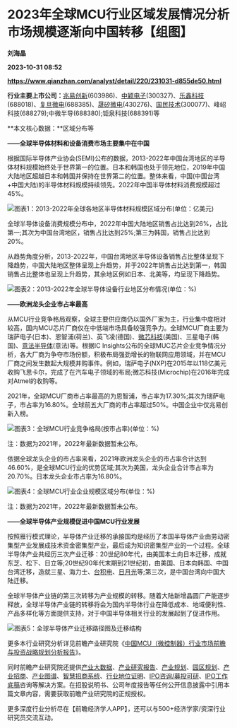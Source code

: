 # 2023年全球MCU行业区域发展情况分析 市场规模逐渐向中国转移【组图】
**刘海晶**

**2023-10-31 08:52**

**https://www.qianzhan.com/analyst/detail/220/231031-d855de50.html**

**行业主要上市公司：**[兆易创新](https://stock.qianzhan.com/hs/zhengquan_603986.SH.html)(603986)、[中颖电子](https://stock.qianzhan.com/hs/zhengquan_300327.SZ.html)(300327)、[乐鑫科技](https://stock.qianzhan.com/hs/zhengquan_688018.SH.html)(688018)、[复旦微电](https://stock.qianzhan.com/hs/zhengquan_688385.SH.html)(688385)、[晟矽微电](https://stock.qianzhan.com/neeq/zhengquan_430276.OC.html)(430276)、[国民技术](https://stock.qianzhan.com/hs/zhengquan_300077.SZ.html)(300077)、峰岹科技(688279);中微半导(688380);钜泉科技(688391)等

**本文核心数据：**区域分布等

**——全球半导体材料和设备消费市场主要集中在中国**

根据国际半导体产业协会(SEMI)公布的数据，2013-2022年中国台湾地区的半导体材料规模始终处于世界第一的位置。日本和韩国也处于领先地位，2019年中国大陆地区超越日本和韩国并保持在世界第二的位置。整体来看，中国(中国台湾+中国大陆)的半导体材料规模持续领先。2022年中国半导体材料消费规模超过45%。

![图表1：2013-2022年全球各地区半导体材料规模区域分布(单位：亿美元)](https://img3.qianzhan.com/news/202310/31/20231031-2b675755fa864e32.png)

全球半导体设备消费规模分布中，2022年中国大陆地区销售占比达到26%，占比第一;其次为中国台湾地区，销售占比达到25%;第三为韩国，销售占比达到20%。

从趋势角度分析，2013-2022年，中国台湾地区半导体设备销售占比整体呈现下降趋势，中国大陆地区整体呈现上升趋势，并于2022年销售占比达到第一，韩国销售占比整体也呈现上升趋势，其余地区例如日本、北美等，均呈现下降趋势。

![图表2：2013-2022年全球半导体设备行业地区分布情况(单位：%)](https://img3.qianzhan.com/news/202310/31/20231031-aba4857296f35b51.png)

**——欧洲龙头企业市占率最高**

从MCU行业竞争格局观察，全球主要供应商仍以国外厂家为主，行业集中度相对较高，国内MCU芯片厂商仅在中低端市场具备较强竞争力。全球MCU厂商主要为瑞萨电子(日本)、恩智浦(荷兰)、英飞凌(德国)、[微芯科技](https://stock.qianzhan.com/us/zhengquan_MCHP.O.html)(美国)、三星电子(韩国)、[意法半导体](https://stock.qianzhan.com/us/zhengquan_STM.N.html)(意法)等。根据IC Insights公布的全球MUC芯片企业竞争情况分析，各大厂商为争夺市场份额，积极布局强劲增长的物联网应用领域，并在MCU厂商之间发生数起大规模并购事件。例如，瑞萨电子(NXP)在2015年以118亿美元收购飞思卡尔，完成了在汽车电子领域的布局;微芯科技(Microchip)在2016年完成对Atmel的收购等。

2021年，全球MCU厂商市占率最高的为恩智浦，市占率为17.30%;其次为瑞萨电子，市占率为16.80%。全球前五大厂商的市占率超过50%。中国企业中仅兆易创新入榜。

![图表3：全球MCU行业竞争格局(按市占率)(单位：%)](https://img3.qianzhan.com/news/202310/31/20231031-9ad3d07dc93e5ba9.png)

注：数据为2021年，2022年最新数据暂未公布。

依据全球龙头企业的市占率来看，2021年欧洲龙头企业的市占率合计达到46.60%，是全球MCU行业的优势区域;其次为美国，龙头企业合计市占率为20.70%。日本龙头企业市占率为16.80%。

![图表4：全球MCU行业企业规模区域分布(单位：%)](https://img3.qianzhan.com/news/202310/31/20231031-9247aa46b23d53a8.png)

注：数据为2021年，2022年最新数据暂未公布。

**——全球半导体产业规模促进中国MCU行业发展**

按照雁行模式理论，半导体产业迁移的承接国均是经历了本国半导体产业由劳动密集型产业发展成技术资金密集型产业，最后成为知识密集型产业的一个过程。全球半导体产业共经历三次产业迁移：20世纪80年代，由美国本土向日本迁移，成就东芝、松下、日立等;20世纪90年代末期到21世纪初，由美国、日本向韩国、中国台湾迁移，造就三星、海力士、[台积电](https://stock.qianzhan.com/us/zhengquan_TSM.N.html)、[日月光](https://stock.qianzhan.com/us/zhengquan_ASX.N.html)等;第三次，是中国台湾向中国大陆迁移。

全球半导体产业链的第三次转移为产业规模的转移。随着大陆新增晶圆厂产能逐步释放，全球半导体产业链的转移将会为国内半导体行业在降低成本、地域便利性、产品多样化等方面提供支持，对于中国半导体相关行业的发展起到了促进作用。

![图表5：全球半导体产业迁移路径图及迁移结构](https://img3.qianzhan.com/news/202310/31/20231031-d68a1ef6f3f3c024.png)

更多本行业研究分析详见前瞻产业研究院《[中国MCU（微控制器）行业市场前瞻与投资战略规划分析报告](https://bg.qianzhan.com/report/detail/ac69c4b04ece4a3b.html)》。

同时前瞻产业研究院还提供[产业大数据](https://d.qianzhan.com/)、[产业研究报告](https://bg.qianzhan.com/report/hotlist/)、[产业规划](https://f.qianzhan.com/chanyeguihua2/)、[园区规划](https://f.qianzhan.com/yuanqu/)、[产业招商](https://f.qianzhan.com/chanyezhaoshang/)、[产业图谱](https://bg.qianzhan.com/report/lianglian/)、[智慧招商系统](https://z.qianzhan.com/)、[行业地位证明](https://bg.qianzhan.com/report/qyppcs)、[IPO咨询/募投可研](https://ipo.qianzhan.com/mutou/)、[IPO工作底稿](https://ipo.qianzhan.com/digao/)咨询等解决方案。在招股说明书、公司年度报告等任何公开信息披露中引用本篇文章内容，需要获取前瞻产业研究院的正规授权。

更多深度行业分析尽在【前瞻经济学人APP】，还可以与500+经济学家/资深行业研究员交流互动。